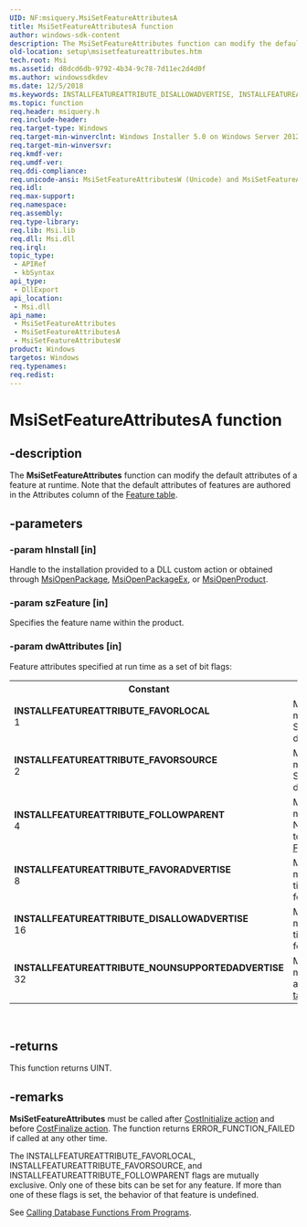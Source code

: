 ```yaml
---
UID: NF:msiquery.MsiSetFeatureAttributesA
title: MsiSetFeatureAttributesA function
author: windows-sdk-content
description: The MsiSetFeatureAttributes function can modify the default attributes of a feature at runtime. Note that the default attributes of features are authored in the Attributes column of the Feature table.
old-location: setup\msisetfeatureattributes.htm
tech.root: Msi
ms.assetid: d8dcd6db-9792-4b34-9c78-7d11ec2d4d0f
ms.author: windowssdkdev
ms.date: 12/5/2018
ms.keywords: INSTALLFEATUREATTRIBUTE_DISALLOWADVERTISE, INSTALLFEATUREATTRIBUTE_FAVORADVERTISE, INSTALLFEATUREATTRIBUTE_FAVORLOCAL, INSTALLFEATUREATTRIBUTE_FAVORSOURCE, INSTALLFEATUREATTRIBUTE_FOLLOWPARENT, INSTALLFEATUREATTRIBUTE_NOUNSUPPORTEDADVERTISE, MsiSetFeatureAttributes, MsiSetFeatureAttributes function, MsiSetFeatureAttributesA, MsiSetFeatureAttributesW, _msi_msisetfeatureattributes, msiquery/MsiSetFeatureAttributes, msiquery/MsiSetFeatureAttributesA, msiquery/MsiSetFeatureAttributesW, setup.msisetfeatureattributes
ms.topic: function
req.header: msiquery.h
req.include-header: 
req.target-type: Windows
req.target-min-winverclnt: Windows Installer 5.0 on Windows Server 2012, Windows 8, Windows Server 2008 R2 or Windows 7. Windows Installer 4.0 or Windows Installer 4.5 on   Windows Server 2008 or Windows Vista. Windows Installer on Windows Server 2003 or Windows XP
req.target-min-winversvr: 
req.kmdf-ver: 
req.umdf-ver: 
req.ddi-compliance: 
req.unicode-ansi: MsiSetFeatureAttributesW (Unicode) and MsiSetFeatureAttributesA (ANSI)
req.idl: 
req.max-support: 
req.namespace: 
req.assembly: 
req.type-library: 
req.lib: Msi.lib
req.dll: Msi.dll
req.irql: 
topic_type:
 - APIRef
 - kbSyntax
api_type:
 - DllExport
api_location:
 - Msi.dll
api_name:
 - MsiSetFeatureAttributes
 - MsiSetFeatureAttributesA
 - MsiSetFeatureAttributesW
product: Windows
targetos: Windows
req.typenames: 
req.redist: 
---
```


# MsiSetFeatureAttributesA function


## -description


The 
<b>MsiSetFeatureAttributes</b> function can modify the default attributes of a feature at runtime. Note that the default attributes of features are authored in the Attributes column of the 
<a href="https://msdn.microsoft.com/1faee1d5-6e39-43ea-bf92-a0b3986a13a1">Feature table</a>.


## -parameters




### -param hInstall [in]

Handle to the installation provided to a DLL custom action or obtained through <a href="https://msdn.microsoft.com/1227493a-58dc-4e41-b6d7-9ecce0b3df40">MsiOpenPackage</a>, <a href="https://msdn.microsoft.com/9e9550e9-9c10-4ef1-a172-dfacaaa37fd0">MsiOpenPackageEx</a>, or <a href="https://msdn.microsoft.com/fdc5a2f5-c44a-4cb3-b206-a598bd60024b">MsiOpenProduct</a>.


### -param szFeature [in]

Specifies the feature name within the product.


### -param dwAttributes [in]

Feature attributes specified at run time as a set of bit flags: 



<table>
<tr>
<th>Constant</th>
<th>Meaning</th>
</tr>
<tr>
<td width="40%"><a id="INSTALLFEATUREATTRIBUTE_FAVORLOCAL"></a><a id="installfeatureattribute_favorlocal"></a><dl>
<dt><b>INSTALLFEATUREATTRIBUTE_FAVORLOCAL</b></dt>
<dt>1</dt>
</dl>
</td>
<td width="60%">
Modifies default feature attributes to msidbFeatureAttributesFavorLocal at run time. See Attributes column of the 
<a href="https://msdn.microsoft.com/1faee1d5-6e39-43ea-bf92-a0b3986a13a1">Feature table</a> for a description.

</td>
</tr>
<tr>
<td width="40%"><a id="INSTALLFEATUREATTRIBUTE_FAVORSOURCE"></a><a id="installfeatureattribute_favorsource"></a><dl>
<dt><b>INSTALLFEATUREATTRIBUTE_FAVORSOURCE</b></dt>
<dt>2</dt>
</dl>
</td>
<td width="60%">
Modifies default feature attributes to msidbFeatureAttributesFavorSource at run time. See Attributes column of the 
<a href="https://msdn.microsoft.com/1faee1d5-6e39-43ea-bf92-a0b3986a13a1">Feature table</a> for a description.

</td>
</tr>
<tr>
<td width="40%"><a id="INSTALLFEATUREATTRIBUTE_FOLLOWPARENT"></a><a id="installfeatureattribute_followparent"></a><dl>
<dt><b>INSTALLFEATUREATTRIBUTE_FOLLOWPARENT</b></dt>
<dt>4</dt>
</dl>
</td>
<td width="60%">
Modifies default feature attributes to msidbFeatureAttributesFollowParent at run time. Note that this is not a valid attribute to be set for top-level features. See Attributes column of the 
<a href="https://msdn.microsoft.com/1faee1d5-6e39-43ea-bf92-a0b3986a13a1">Feature table</a> for a description.

</td>
</tr>
<tr>
<td width="40%"><a id="INSTALLFEATUREATTRIBUTE_FAVORADVERTISE"></a><a id="installfeatureattribute_favoradvertise"></a><dl>
<dt><b>INSTALLFEATUREATTRIBUTE_FAVORADVERTISE</b></dt>
<dt>8</dt>
</dl>
</td>
<td width="60%">
Modifies default feature attributes to msidbFeatureAttributesFavorAdvertise at run time. See Attributes column of the 
<a href="https://msdn.microsoft.com/1faee1d5-6e39-43ea-bf92-a0b3986a13a1">Feature table</a> for a description.

</td>
</tr>
<tr>
<td width="40%"><a id="INSTALLFEATUREATTRIBUTE_DISALLOWADVERTISE"></a><a id="installfeatureattribute_disallowadvertise"></a><dl>
<dt><b>INSTALLFEATUREATTRIBUTE_DISALLOWADVERTISE</b></dt>
<dt>16</dt>
</dl>
</td>
<td width="60%">
Modifies default feature attributes to msidbFeatureAttributesDisallowAdvertise at run time. See Attributes column of the 
<a href="https://msdn.microsoft.com/1faee1d5-6e39-43ea-bf92-a0b3986a13a1">Feature table</a> for a description.

</td>
</tr>
<tr>
<td width="40%"><a id="INSTALLFEATUREATTRIBUTE_NOUNSUPPORTEDADVERTISE"></a><a id="installfeatureattribute_nounsupportedadvertise"></a><dl>
<dt><b>INSTALLFEATUREATTRIBUTE_NOUNSUPPORTEDADVERTISE</b></dt>
<dt>32</dt>
</dl>
</td>
<td width="60%">
Modifies default feature attributes to msidbFeatureAttributesNoUnsupportedAdvertise at run time. See Attributes column of the 
<a href="https://msdn.microsoft.com/1faee1d5-6e39-43ea-bf92-a0b3986a13a1">Feature table</a> for a description.

</td>
</tr>
</table>
 


## -returns



This function returns UINT.




## -remarks



<b>MsiSetFeatureAttributes</b> must be called after 
<a href="https://msdn.microsoft.com/be9a8382-c892-44ae-8b59-c665b5cca2d2">CostInitialize action</a> and before 
<a href="https://msdn.microsoft.com/ae69ad03-5acc-4a62-ba71-3a4e477d34ab">CostFinalize action</a>. The function returns ERROR_FUNCTION_FAILED if called at any other time.

The INSTALLFEATUREATTRIBUTE_FAVORLOCAL, INSTALLFEATUREATTRIBUTE_FAVORSOURCE, and INSTALLFEATUREATTRIBUTE_FOLLOWPARENT flags are mutually exclusive. Only one of these bits can be set for any feature. If more than one of these flags is set, the behavior of that feature is undefined.

See 
<a href="https://msdn.microsoft.com/b9795825-41fa-474b-a0c5-06770aa99bc1">Calling Database Functions From Programs</a>.



